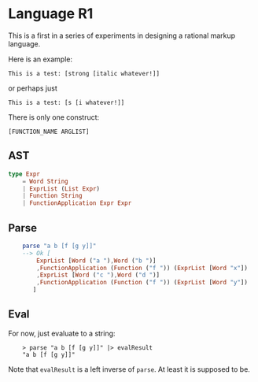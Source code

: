 # Language R1

This is a first in a series of experiments in 
designing a rational markup language.

Here is an example:

```
This is a test: [strong [italic whatever!]]
```

or perhaps just 

```
This is a test: [s [i whatever!]]
```

There is only one construct:

```
[FUNCTION_NAME ARGLIST]
```

## AST

```elm
type Expr
    = Word String
    | ExprList (List Expr)
    | Function String
    | FunctionApplication Expr Expr
```

## Parse 

```elm
    parse "a b [f [g y]]"
    --> Ok [
        ExprList [Word ("a "),Word ("b ")]
        ,FunctionApplication (Function ("f ")) (ExprList [Word "x"])
        ,ExprList [Word ("c "),Word ("d ")]
        ,FunctionApplication (Function ("f ")) (ExprList [Word "y"])
       ]
```

## Eval

For now, just evaluate to a string:

```
    > parse "a b [f [g y]]" |> evalResult
    "a b [f [g y]]"
```

Note that `evalResult` is a left inverse of `parse`.  At 
least it is supposed to be. 
